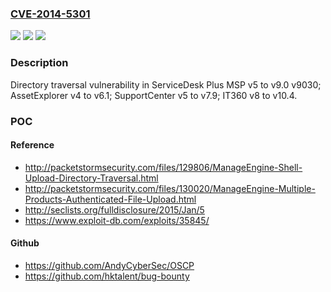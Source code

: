 ### [CVE-2014-5301](https://cve.mitre.org/cgi-bin/cvename.cgi?name=CVE-2014-5301)
![](https://img.shields.io/static/v1?label=Product&message=n%2Fa&color=blue)
![](https://img.shields.io/static/v1?label=Version&message=n%2Fa&color=blue)
![](https://img.shields.io/static/v1?label=Vulnerability&message=n%2Fa&color=brighgreen)

### Description

Directory traversal vulnerability in ServiceDesk Plus MSP v5 to v9.0 v9030; AssetExplorer v4 to v6.1; SupportCenter v5 to v7.9; IT360 v8 to v10.4.

### POC

#### Reference
- http://packetstormsecurity.com/files/129806/ManageEngine-Shell-Upload-Directory-Traversal.html
- http://packetstormsecurity.com/files/130020/ManageEngine-Multiple-Products-Authenticated-File-Upload.html
- http://seclists.org/fulldisclosure/2015/Jan/5
- https://www.exploit-db.com/exploits/35845/

#### Github
- https://github.com/AndyCyberSec/OSCP
- https://github.com/hktalent/bug-bounty

